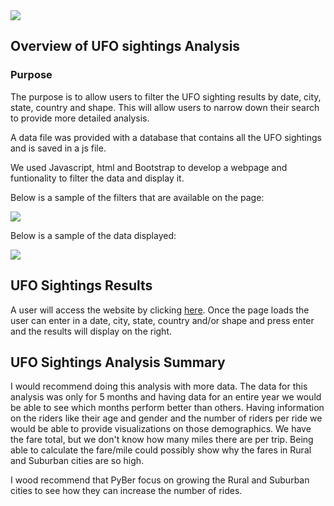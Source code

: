 <img src="https://github.com/andralobo/Module11-Challenge/blob/main/static/images/nasa2.jpg?raw=true">

## Overview of UFO sightings Analysis
### Purpose


The purpose is to allow users to filter the UFO sighting results by date, city, state, country and shape. This will allow users to narrow down their search to provide more detailed analysis.

A data file was provided with a database that contains all the UFO sightings and is saved in a js file.

We used Javascript, html and Bootstrap to develop a webpage and funtionality to filter the data and display it.

Below is a sample of the filters that are available on the page:

<img src="https://github.com/andralobo/Module11-Challenge/blob/main/static/images/filters.png?raw=true">

Below is a sample of the data displayed:

<img src="https://github.com/andralobo/Module11-Challenge/blob/main/static/images/data.png?raw=true">

## UFO Sightings Results

A user will access the website by clicking <a href="https://github.com/andralobo/Challenge-12/blob/main/index.html" target="_blank">here</a>.  Once the page loads the user can enter in a date, city, state, country and/or shape and press enter and the results will display on the right.


## UFO Sightings Analysis Summary
I would recommend doing this analysis with more data.  The data for this analysis was only for 5 months and having data for an entire year we would be able to see which months perform better than others. Having information on the riders like their age and gender and the number of riders per ride we would be able to provide visualizations on those demographics.  We have the fare total, but we don't know how many miles there are per trip.  Being able to calculate the fare/mile could possibly show why the fares in Rural and Suburban cities are so high.

I wood recommend that PyBer focus on growing the Rural and Suburban cities to see how they can increase the number of rides.  
